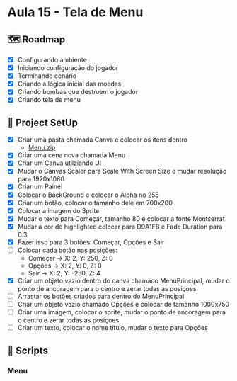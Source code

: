 # Aula 15 - Tela de Menu

## 🗺️ Roadmap
- [x] Configurando ambiente
- [x] Iniciando configuração do jogador
- [x] Terminando cenário
- [x] Criando a lógica inicial das moedas
- [x] Criando bombas que destroem o jogador
- [x] Criando tela de menu

## 🔧 Project SetUp

- [x] Criar uma pasta chamada Canva e colocar os itens dentro
    -  [Menu.zip](https://github.com/user-attachments/files/17740465/Menu.zip)
- [x] Criar uma cena nova chamada Menu
- [x] Criar um Canva utilziando UI
- [x] Mudar o Canvas Scaler para Scale With Screen Size e mudar resolução para 1920x1080
- [x] Criar um Painel
- [x] Colocar o BackGround e colocar o Alpha no 255
- [x] Criar um botão, colocar o tamanho dele em 700x200
- [x] Colocar a imagem do Sprite
- [x] Mudar o texto para Começar, tamanho 80 e colocar a fonte Montserrat
- [x] Mudar a cor de highlighted colocar para D9A1FB e Fade Duration para 0.3
- [x] Fazer isso para 3 botões: Começar, Opções e Sair
- [ ] Colocar cada botão nas posições:
    - Começar → X: 2, Y: 250, Z: 0
    - Opções → X: 2, Y: 0, Z: 0
    - Sair → X: 2, Y: -250, Z: 4
- [x] Criar um objeto vazio dentro do canva chamado MenuPrincipal, mudar o ponto de ancoragem para o centro e zerar todas as posiçoes
- [ ] Arrastar os botões criados para dentro do MenuPrincipal
- [ ] Criar um objeto vazio chamado Opções e colocar de tamanho 1000x750
- [ ] Criar uma imagem, colocar o sprite, mudar o ponto de ancoragem para o centro e zerar todas as posiçoes
- [ ] Criar um texto, colocar o nome título, mudar o texto para Opções
## 📝 Scripts
### Menu
